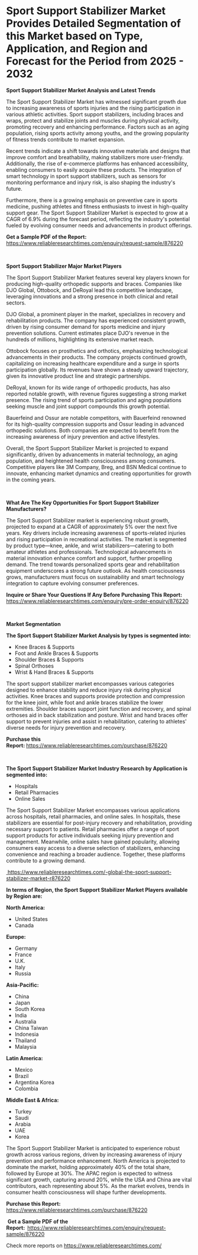 <p><h1>Sport Support Stabilizer Market Provides Detailed Segmentation of this Market based on Type, Application, and Region and Forecast for the Period from 2025 - 2032</h1></p><p><strong>Sport Support Stabilizer Market Analysis and Latest Trends</strong></p>
<p><p>The Sport Support Stabilizer Market has witnessed significant growth due to increasing awareness of sports injuries and the rising participation in various athletic activities. Sport support stabilizers, including braces and wraps, protect and stabilize joints and muscles during physical activity, promoting recovery and enhancing performance. Factors such as an aging population, rising sports activity among youths, and the growing popularity of fitness trends contribute to market expansion.</p><p>Recent trends indicate a shift towards innovative materials and designs that improve comfort and breathability, making stabilizers more user-friendly. Additionally, the rise of e-commerce platforms has enhanced accessibility, enabling consumers to easily acquire these products. The integration of smart technology in sport support stabilizers, such as sensors for monitoring performance and injury risk, is also shaping the industry's future. </p><p>Furthermore, there is a growing emphasis on preventive care in sports medicine, pushing athletes and fitness enthusiasts to invest in high-quality support gear. The Sport Support Stabilizer Market is expected to grow at a CAGR of 6.9% during the forecast period, reflecting the industry's potential fueled by evolving consumer needs and advancements in product offerings.</p></p>
<p><strong>Get a Sample PDF of the Report:&nbsp;</strong> <a href="https://www.reliableresearchtimes.com/enquiry/request-sample/876220?utm_campaign=3297&utm_medium=2&utm_source=Github&utm_content=ia&utm_term=21032025&utm_id=sport-support-stabilizer">https://www.reliableresearchtimes.com/enquiry/request-sample/876220</a></p>
<p>&nbsp;</p>
<p><strong>Sport Support Stabilizer Major Market Players</strong></p>
<p><p>The Sport Support Stabilizer Market features several key players known for producing high-quality orthopedic supports and braces. Companies like DJO Global, Ottobock, and DeRoyal lead this competitive landscape, leveraging innovations and a strong presence in both clinical and retail sectors.</p><p>DJO Global, a prominent player in the market, specializes in recovery and rehabilitation products. The company has experienced consistent growth, driven by rising consumer demand for sports medicine and injury prevention solutions. Current estimates place DJO's revenue in the hundreds of millions, highlighting its extensive market reach.</p><p>Ottobock focuses on prosthetics and orthotics, emphasizing technological advancements in their products. The company projects continued growth, capitalizing on increasing healthcare expenditure and a surge in sports participation globally. Its revenues have shown a steady upward trajectory, given its innovative product line and strategic partnerships.</p><p>DeRoyal, known for its wide range of orthopedic products, has also reported notable growth, with revenue figures suggesting a strong market presence. The rising trend of sports participation and aging populations seeking muscle and joint support compounds this growth potential.</p><p>Bauerfeind and Ossur are notable competitors, with Bauerfeind renowned for its high-quality compression supports and Ossur leading in advanced orthopedic solutions. Both companies are expected to benefit from the increasing awareness of injury prevention and active lifestyles.</p><p>Overall, the Sport Support Stabilizer Market is projected to expand significantly, driven by advancements in material technology, an aging population, and heightened health consciousness among consumers. Competitive players like 3M Company, Breg, and BSN Medical continue to innovate, enhancing market dynamics and creating opportunities for growth in the coming years.</p></p>
<p>&nbsp;</p>
<p><strong>What Are The Key Opportunities For Sport Support Stabilizer Manufacturers?</strong></p>
<p><p>The Sport Support Stabilizer market is experiencing robust growth, projected to expand at a CAGR of approximately 5% over the next five years. Key drivers include increasing awareness of sports-related injuries and rising participation in recreational activities. The market is segmented by product type—knee, ankle, and wrist stabilizers—catering to both amateur athletes and professionals. Technological advancements in material innovation enhance comfort and support, further propelling demand. The trend towards personalized sports gear and rehabilitation equipment underscores a strong future outlook. As health consciousness grows, manufacturers must focus on sustainability and smart technology integration to capture evolving consumer preferences.</p></p>
<p><strong>Inquire or Share Your Questions If Any Before Purchasing This Report:</strong> <a href="https://www.reliableresearchtimes.com/enquiry/pre-order-enquiry/876220?utm_campaign=3297&utm_medium=2&utm_source=Github&utm_content=ia&utm_term=21032025&utm_id=sport-support-stabilizer">https://www.reliableresearchtimes.com/enquiry/pre-order-enquiry/876220</a></p>
<p>&nbsp;</p>
<p><strong>Market Segmentation</strong></p>
<p><strong>The Sport Support Stabilizer Market Analysis by types is segmented into:</strong></p>
<p><ul><li>Knee Braces & Supports</li><li>Foot and Ankle Braces & Supports</li><li>Shoulder Braces & Supports</li><li>Spinal Orthoses</li><li>Wrist & Hand Braces & Supports</li></ul></p>
<p><p>The sport support stabilizer market encompasses various categories designed to enhance stability and reduce injury risk during physical activities. Knee braces and supports provide protection and compression for the knee joint, while foot and ankle braces stabilize the lower extremities. Shoulder braces support joint function and recovery, and spinal orthoses aid in back stabilization and posture. Wrist and hand braces offer support to prevent injuries and assist in rehabilitation, catering to athletes' diverse needs for injury prevention and recovery.</p></p>
<p><strong>Purchase this Report:&nbsp;</strong><a href="https://www.reliableresearchtimes.com/purchase/876220?utm_campaign=3297&utm_medium=2&utm_source=Github&utm_content=ia&utm_term=21032025&utm_id=sport-support-stabilizer">https://www.reliableresearchtimes.com/purchase/876220</a></p>
<p>&nbsp;</p>
<p><strong>The Sport Support Stabilizer Market Industry Research by Application is segmented into:</strong></p>
<p><ul><li>Hospitals</li><li>Retail Pharmacies</li><li>Online Sales</li></ul></p>
<p><p>The Sport Support Stabilizer Market encompasses various applications across hospitals, retail pharmacies, and online sales. In hospitals, these stabilizers are essential for post-injury recovery and rehabilitation, providing necessary support to patients. Retail pharmacies offer a range of sport support products for active individuals seeking injury prevention and management. Meanwhile, online sales have gained popularity, allowing consumers easy access to a diverse selection of stabilizers, enhancing convenience and reaching a broader audience. Together, these platforms contribute to a growing demand.</p></p>
<p><a href="https://www.reliableresearchtimes.com/-global-the-sport-support-stabilizer-market-r876220?utm_campaign=3297&utm_medium=2&utm_source=Github&utm_content=ia&utm_term=21032025&utm_id=sport-support-stabilizer">&nbsp;https://www.reliableresearchtimes.com/-global-the-sport-support-stabilizer-market-r876220</a></p>
<p><strong>In terms of Region, the Sport Support Stabilizer Market Players available by Region are:</strong></p>
<p>
    <p> <strong> North America: </strong>
        <ul>
            <li>United States</li>
            <li>Canada</li>
        </ul>
        </p> 
    <p> <strong> Europe: </strong>
        <ul>
            <li>Germany</li>
            <li>France</li>
            <li>U.K.</li>
            <li>Italy</li>
            <li>Russia</li>
        </ul>
        </p> 
    <p> <strong> Asia-Pacific: </strong>
        <ul>
            <li>China</li>
            <li>Japan</li>
            <li>South Korea</li>
            <li>India</li>
            <li>Australia</li>
            <li>China Taiwan</li>
            <li>Indonesia</li>
            <li>Thailand</li>
            <li>Malaysia</li>
        </ul>
        </p> 
    <p> <strong> Latin America: </strong>
        <ul>
            <li>Mexico</li>
            <li>Brazil</li>
            <li>Argentina Korea</li>
            <li>Colombia</li>
        </ul>
        </p> 
    <p> <strong> Middle East & Africa: </strong>
        <ul>
            <li>Turkey</li>
            <li>Saudi</li>
            <li>Arabia</li>
            <li>UAE</li>
            <li>Korea</li>
        </ul>
    </p>
    </p>
<p><p>The Sport Support Stabilizer Market is anticipated to experience robust growth across various regions, driven by increasing awareness of injury prevention and performance enhancement. North America is projected to dominate the market, holding approximately 40% of the total share, followed by Europe at 30%. The APAC region is expected to witness significant growth, capturing around 20%, while the USA and China are vital contributors, each representing about 5%. As the market evolves, trends in consumer health consciousness will shape further developments.</p></p>
<p><strong>Purchase this Report: </strong><a href="https://www.reliableresearchtimes.com/purchase/876220?utm_campaign=3297&utm_medium=2&utm_source=Github&utm_content=ia&utm_term=21032025&utm_id=sport-support-stabilizer">https://www.reliableresearchtimes.com/purchase/876220</a></p>
<p>&nbsp;<strong>Get a Sample PDF of the Report:&nbsp;&nbsp;</strong><a href="https://www.reliableresearchtimes.com/enquiry/request-sample/876220?utm_campaign=3297&utm_medium=2&utm_source=Github&utm_content=ia&utm_term=21032025&utm_id=sport-support-stabilizer">https://www.reliableresearchtimes.com/enquiry/request-sample/876220</a></p>
<p><strong></strong></p>
<p>Check more reports on <a href="https://www.reliableresearchtimes.com/?utm_campaign=3297&utm_medium=2&utm_source=Github&utm_content=ia&utm_term=21032025&utm_id=sport-support-stabilizer">https://www.reliableresearchtimes.com/</a></p>